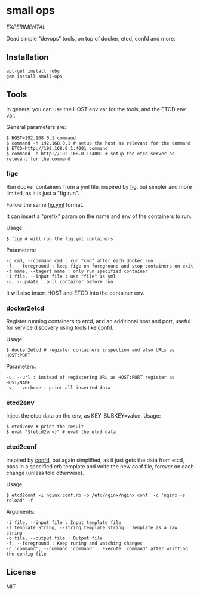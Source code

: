 # small ops

_EXPERIMENTAL_

Dead simple "devops" tools, on top of docker, etcd, confd and more.

## Installation

    apt-get install ruby
    gem install small-ops

## Tools

In general you can use the HOST env var for the tools, and the ETCD env var.

General parameters are:

    $ HOST=192.168.0.1 command
    $ command -h 192.168.0.1 # setup the host as relevant for the command
    $ ETCD=http://192.168.0.1:4001 command
    $ command -e http://192.168.0.1:4001 # setup the etcd server as relevant for the command

### fige

Run docker containers from a yml file, inspired by [fig](http://orchardup.github.io/fig/), but simpler and more limited, as it is just a "fig run".

Follow the same [fig.yml](https://orchardup.github.io/fig/yml.html) format.

It can insert a "prefix" param on the name and env of the containers to run.

Usage:

    $ fige # will run the fig.yml containers

Parameters:

    -c cmd, --command cmd : run "cmd" after each docker run
    -f, --foreground : keep fige on foreground and stop containers on exit
    -t name, --tagert name : only run specified container
    -i file, --input file : use "file" as yml
    -u, --update : pull container before run 


It will also insert HOST and ETCD into the container env.

### docker2etcd

Register running containers to etcd, and an additional host and port, useful for service discovery using tools like confd.

Usage:

    $ docker2etcd # register containers inspection and also URLs as HOST:PORT

Parameters:

    -u, --url : instead of registering URL as HOST:PORT register as HOST/NAME
    -v, --verbose : print all inserted data

### etcd2env

Inject the etcd data on the env, as KEY\_SUBKEY=value. Usage:

  
    $ etcd2env # print the result
    $ eval "$(etcd2env)" # eval the etcd data

### etcd2conf

Inspired by [confd](https://github.com/kelseyhightower/confd), but again simplified, as it just gets the data from etcd, pass in a specified erb template and write the new conf file, forever on each change (unless told otherwise).

Usage:

    $ etcd2conf -i nginx.conf.rb -o /etc/nginx/nginx.conf  -c 'nginx -s reload' -f

Arguments:

    -i file, --input file : Input template file
    -s template_String, --string template_string : Template as a raw string
    -o file, --output file : Output file
    -f, --foreground : Keep runing and watching changes
    -c 'command', --command 'command' : Execute 'command' after writting the config file

## License

MIT

